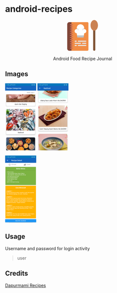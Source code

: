 # android-recipes
<p align="center">
 <img src="https://github.com/Falskim/android-recipes/blob/master/docs/icon.svg" alt="Launcher Icon" width="100px" height="100px" />
</p>
<p align="center">Android Food Recipe Journal</p>

## Images
<p align="center>
  <img src="https://github.com/Falskim/android-recipes/blob/master/docs/login.png" alt="Login" width="20%" height="auto" />
  <img src="https://github.com/Falskim/android-recipes/blob/master/docs/categories.png" alt="Recipes" width="20%" height="auto" />
  <img src="https://github.com/Falskim/android-recipes/blob/master/docs/recipes.png" alt="Recipes" width="20%" height="auto" />
 </p>
<p align="center>
  <img src="https://github.com/Falskim/android-recipes/blob/master/docs/detail1.png" alt="Login" width="20%" height="auto" />
  <img src="https://github.com/Falskim/android-recipes/blob/master/docs/detail2.png" alt="Recipes" width="20%" height="auto" />
 </p>

## Usage
Username and password for login activity
> user

## Credits
[Dapurmami Recipes](https://www.dapurumami.com)
